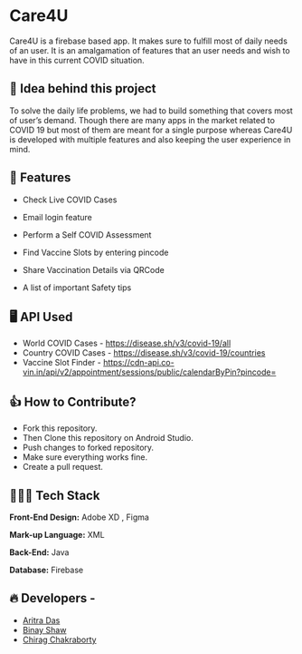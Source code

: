 
#  	Care4U

Care4U is a firebase based app.
It makes sure to fulfill most of 
daily needs of an user. 
It is an amalgamation of features
that an user needs and wish to have
in this current COVID situation.




## 🤔 Idea behind this project

To solve the daily life problems,
we had to build something that 
covers most of user’s demand.
Though there are many apps in 
the market related to COVID 19 
but most of them are meant for 
a single purpose whereas 
Care4U is developed with 
multiple features and also keeping 
the user experience in mind.



## 🚀 Features

- Check Live COVID Cases

- Email login feature

- Perform a Self COVID Assessment

- Find Vaccine Slots by entering pincode

- Share Vaccination Details via QRCode

- A list of important Safety tips


## 🖥️ API Used

 - World COVID Cases - https://disease.sh/v3/covid-19/all
 - Country COVID Cases - https://disease.sh/v3/covid-19/countries
 - Vaccine Slot Finder - https://cdn-api.co-vin.in/api/v2/appointment/sessions/public/calendarByPin?pincode=




## 👍 How to Contribute?

- Fork this repository.
- Then Clone this repository on Android Studio.
- Push changes to forked repository.
- Make sure everything works fine.
- Create a pull request.


## 👨🏽‍💻  Tech Stack

**Front-End Design:** Adobe XD , Figma

**Mark-up Language:** XML

**Back-End:** Java

**Database:** Firebase



## 🔥 Developers -

- [Aritra Das](https://github.com/aritra-tech)
- [Binay Shaw](https://github.com/binayshaw7777)
- [Chirag Chakraborty](https://github.com/GeekLord04)
